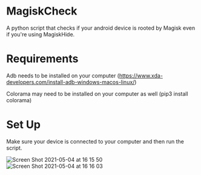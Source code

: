 # MagiskCheck
A python script that checks if your android device is rooted by Magisk even if you're using MagiskHide.



# Requirements
Adb needs to be installed on your computer (https://www.xda-developers.com/install-adb-windows-macos-linux/)

Colorama may need to be installed on your computer as well (pip3 install colorama)



# Set Up
Make sure your device is connected to your computer and then run the script.

![Screen Shot 2021-05-04 at 16 15 50](https://user-images.githubusercontent.com/66463744/117009063-091faa80-acf4-11eb-9083-8e265370eacc.png)
![Screen Shot 2021-05-04 at 16 16 03](https://user-images.githubusercontent.com/66463744/117009067-09b84100-acf4-11eb-8cd0-75cf81ecd4b5.png)
